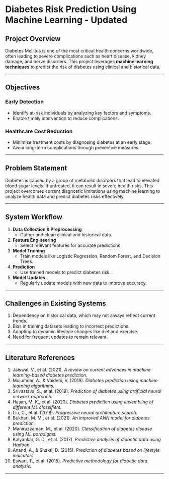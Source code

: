 # Diabetes Risk Prediction Using Machine Learning - Updated





## Project Overview
Diabetes Mellitus is one of the most critical health concerns worldwide, often leading to severe complications such as heart disease, kidney damage, and nerve disorders. This project leverages **machine learning techniques** to predict the risk of diabetes using clinical and historical data.

---

## Objectives
### Early Detection
- Identify at-risk individuals by analyzing key factors and symptoms.
- Enable timely intervention to reduce complications.

### Healthcare Cost Reduction
- Minimize treatment costs by diagnosing diabetes at an early stage.
- Avoid long-term complications through preventive measures.

---

## Problem Statement
Diabetes is caused by a group of metabolic disorders that lead to elevated blood sugar levels. If untreated, it can result in severe health risks. This project overcomes current diagnostic limitations using machine learning to analyze health data and predict diabetes risks effectively.

---

## System Workflow
1. **Data Collection & Preprocessing**
   - Gather and clean clinical and historical data.
2. **Feature Engineering**
   - Select relevant features for accurate predictions.
3. **Model Training**
   - Train models like Logistic Regression, Random Forest, and Decision Trees.
4. **Prediction**
   - Use trained models to predict diabetes risk.
5. **Model Updates**
   - Regularly update models with new data to improve accuracy.

---

## Challenges in Existing Systems
1. Dependency on historical data, which may not always reflect current trends.
2. Bias in training datasets leading to incorrect predictions.
3. Adapting to dynamic lifestyle changes like diet and exercise.
4. Need for frequent updates to remain relevant.

---

## Literature References
1. Jaiswal, V., et al. (2021). *A review on current advances in machine learning-based diabetes prediction.*
2. Mujumdar, A., & Vaidehi, V. (2019). *Diabetes prediction using machine learning algorithms.*
3. Srivastava, S., et al. (2019). *Prediction of diabetes using artificial neural network approach.*
4. Hasan, M. K., et al. (2020). *Diabetes prediction using ensembling of different ML classifiers.*
5. Liu, C., et al. (2018). *Progressive neural architecture search.*
6. Bukhari, M. M., et al. (2021). *An improved ANN model for diabetes prediction.*
7. Maniruzzaman, M., et al. (2020). *Classification of diabetes disease using ML paradigms.*
8. Kalyankar, G. D., et al. (2017). *Predictive analysis of diabetic data using Hadoop.*
9. Anand, A., & Shakti, D. (2015). *Prediction of diabetes based on lifestyle indicators.*
10. Eswari, T., et al. (2015). *Predictive methodology for diabetic data analysis.*

---


   







 
